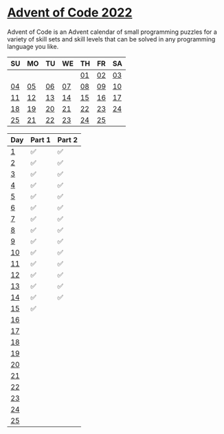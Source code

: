 # [Advent of Code 2022](https://adventofcode.com/2022)

Advent of Code is an Advent calendar of small programming puzzles for a variety of skill sets and skill levels that can be solved in any programming language you like.

| SU                | MO                | TU                | WE                | TH                | FR                | SA                |
| ----------------- | ----------------- | ----------------- | ----------------- | ----------------- | ----------------- | ----------------- |
|                   |                   |                   |                   | [01](./Day%201/)  | [02](./Day%202/)  | [03](./Day%203/)  |
| [04](./Day%204/)  | [05](./Day%205/)  | [06](./Day%206/)  | [07](./Day%207/)  | [08](./Day%208/)  | [09](./Day%209/)  | [10](./Day%2010/) |
| [11](./Day%2011/) | [12](./Day%2012/) | [13](./Day%2013/) | [14](./Day%2014/) | [15](./Day%2015/) | [16](./Day%2016/) | [17](./Day%2017/) |
| [18](./Day%2018/) | [19](./Day%2019/) | [20](./Day%2020/) | [21](./Day%2021/) | [22](./Day%2022/) | [23](./Day%2023/) | [24](./Day%2024/) |
| [25](./Day%2025/) | [21](./Day%2021/) | [22](./Day%2022/) | [23](./Day%2023/) | [24](./Day%2024/) | [25](./Day%2025/) |                   |

| Day               | Part 1 | Part 2 |
| ----------------- | ------ | ------ |
| [1](./Day%201/)   | ✅     | ✅     |
| [2](./Day%202/)   | ✅     | ✅     |
| [3](./Day%203/)   | ✅     | ✅     |
| [4](./Day%204/)   | ✅     | ✅     |
| [5](./Day%205/)   | ✅     | ✅     |
| [6](./Day%206/)   | ✅     | ✅     |
| [7](./Day%207/)   | ✅     | ✅     |
| [8](./Day%208/)   | ✅     | ✅     |
| [9](./Day%209/)   | ✅     | ✅     |
| [10](./Day%2010/) | ✅     | ✅     |
| [11](./Day%2011/) | ✅     | ✅     |
| [12](./Day%2012/) | ✅     | ✅     |
| [13](./Day%2013/) | ✅     | ✅     |
| [14](./Day%2014/) | ✅     | ✅     |
| [15](./Day%2015/) | ✅     |        |
| [16](./Day%2016/) |        |        |
| [17](./Day%2017/) |        |        |
| [18](./Day%2018/) |        |        |
| [19](./Day%2019/) |        |        |
| [20](./Day%2020/) |        |        |
| [21](./Day%2021/) |        |        |
| [22](./Day%2022/) |        |        |
| [23](./Day%2023/) |        |        |
| [24](./Day%2024/) |        |        |
| [25](./Day%2025/) |        |        |
